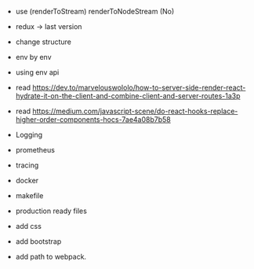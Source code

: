 - use (renderToStream) renderToNodeStream (No)

- redux -> last version
- change structure 

- env by env
- using env api

- read https://dev.to/marvelouswololo/how-to-server-side-render-react-hydrate-it-on-the-client-and-combine-client-and-server-routes-1a3p
- read https://medium.com/javascript-scene/do-react-hooks-replace-higher-order-components-hocs-7ae4a08b7b58

- Logging
- prometheus
- tracing

- docker
- makefile

- production ready files

- add css
- add bootstrap

- add path to webpack. 

